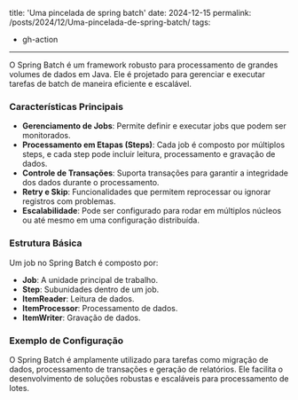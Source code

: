 title: 'Uma pincelada de spring batch'
date: 2024-12-15
permalink: /posts/2024/12/Uma-pincelada-de-spring-batch/
tags:
  - gh-action
---

O Spring Batch é um framework robusto para processamento de grandes volumes de dados em Java. Ele é projetado para gerenciar e executar tarefas de batch de maneira eficiente e escalável.

### Características Principais

- **Gerenciamento de Jobs**: Permite definir e executar jobs que podem ser monitorados.
- **Processamento em Etapas (Steps)**: Cada job é composto por múltiplos steps, e cada step pode incluir leitura, processamento e gravação de dados.
- **Controle de Transações**: Suporta transações para garantir a integridade dos dados durante o processamento.
- **Retry e Skip**: Funcionalidades que permitem reprocessar ou ignorar registros com problemas.
- **Escalabilidade**: Pode ser configurado para rodar em múltiplos núcleos ou até mesmo em uma configuração distribuída.

### Estrutura Básica

Um job no Spring Batch é composto por:

- **Job**: A unidade principal de trabalho.
- **Step**: Subunidades dentro de um job.
- **ItemReader**: Leitura de dados.
- **ItemProcessor**: Processamento de dados.
- **ItemWriter**: Gravação de dados.

### Exemplo de Configuração



O Spring Batch é amplamente utilizado para tarefas como migração de dados, processamento de transações e geração de relatórios. Ele facilita o desenvolvimento de soluções robustas e escaláveis para processamento de lotes.
